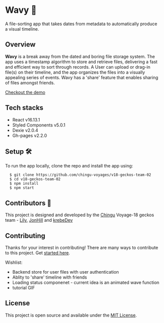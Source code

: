 # Wavy :rocket:
A file-sorting app that takes dates from metadata to automatically produce a visual timeline.

## Overview
**Wavy** is a break away from the dated and boring file storage system. The app uses a timestamp algorithm to store and retrieve files, delivering a fast and efficient way to sort through records. A User can upload or drag-in file(s) on their timeline, and the app organizes the files into a visually appealing series of events. Wavy has a 'share' feature that enables sharing of files amongst friends.

[Checkout the demo](https://chingu-voyages.github.io/v18-geckos-team-02/)


## Tech stacks 

* React v16.13.1
* Styled Components v5.0.1
* Dexie v2.0.4
* Gh-pages v2.2.0


## Setup :hammer_and_wrench:

To run the app locally, clone the repo and install the app using: 

```
  $ git clone https://github.com/chingu-voyages/v18-geckos-team-02
  $ cd v18-geckos-team-02
  $ npm install 
  $ npm start
```

## Contributors :sparkler:
This project is designed and developed by the [Chingu](https://www.chingu.io/) Voyage-18 geckos team - [Lily](https://github.com/lily-law), [JonHill](https://github.com/jondhill333) and [krebeDev](https://github.com/krebeDev)


## Contributing 
Thanks for your interest in contributing! There are many ways to contribute to this project. Get [started here](CONTRIBUTING.md).

Wishlist:

* Backend store for user files with user authentication
* Ablity to 'share' timeline with friends
* Loading status componenet - current idea is an animated wave function
* tutorial GIF



## License 
This project is open source and available under the [MIT License](LICENSE.md).
